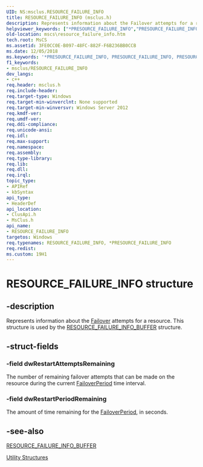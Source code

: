 ```yaml
---
UID: NS:msclus.RESOURCE_FAILURE_INFO
title: RESOURCE_FAILURE_INFO (msclus.h)
description: Represents information about the Failover attempts for a resource. This structure is used by the RESOURCE_FAILURE_INFO_BUFFER structure.helpviewer_keywords: ["*PRESOURCE_FAILURE_INFO","PRESOURCE_FAILURE_INFO","PRESOURCE_FAILURE_INFO structure pointer [Failover Cluster]","RESOURCE_FAILURE_INFO","RESOURCE_FAILURE_INFO structure [Failover Cluster]","clusapi/PRESOURCE_FAILURE_INFO","clusapi/RESOURCE_FAILURE_INFO","msclus/PRESOURCE_FAILURE_INFO","msclus/RESOURCE_FAILURE_INFO","mscs.resource_failure_info"]
old-location: mscs\resource_failure_info.htm
tech.root: MsCS
ms.assetid: 3FE0CC0E-B097-48FC-882F-F6B236BB0CCB
ms.date: 12/05/2018
ms.keywords: '*PRESOURCE_FAILURE_INFO, PRESOURCE_FAILURE_INFO, PRESOURCE_FAILURE_INFO structure pointer [Failover Cluster], RESOURCE_FAILURE_INFO, RESOURCE_FAILURE_INFO structure [Failover Cluster], clusapi/PRESOURCE_FAILURE_INFO, clusapi/RESOURCE_FAILURE_INFO, msclus/PRESOURCE_FAILURE_INFO, msclus/RESOURCE_FAILURE_INFO, mscs.resource_failure_info'
f1_keywords:
- msclus/RESOURCE_FAILURE_INFO
dev_langs:
- c++
req.header: msclus.h
req.include-header: 
req.target-type: Windows
req.target-min-winverclnt: None supported
req.target-min-winversvr: Windows Server 2012
req.kmdf-ver: 
req.umdf-ver: 
req.ddi-compliance: 
req.unicode-ansi: 
req.idl: 
req.max-support: 
req.namespace: 
req.assembly: 
req.type-library: 
req.lib: 
req.dll: 
req.irql: 
topic_type:
- APIRef
- kbSyntax
api_type:
- HeaderDef
api_location:
- ClusApi.h
- MsClus.h
api_name:
- RESOURCE_FAILURE_INFO
targetos: Windows
req.typenames: RESOURCE_FAILURE_INFO, *PRESOURCE_FAILURE_INFO
req.redist: 
ms.custom: 19H1
---
```


# RESOURCE_FAILURE_INFO structure


## -description


Represents information about the <a href="https://docs.microsoft.com/previous-versions/windows/desktop/mscs/failover">Failover</a> attempts for a resource. This structure is used by the <a href="https://docs.microsoft.com/previous-versions/windows/desktop/api/clusapi/ns-clusapi-resource_failure_info_buffer">RESOURCE_FAILURE_INFO_BUFFER</a> structure.


## -struct-fields




### -field dwRestartAttemptsRemaining

The number of remaining failover attempts that can be made on the resource during the current <a href="https://docs.microsoft.com/previous-versions/windows/desktop/mscs/groups-failoverperiod">FailoverPeriod</a> time interval.


### -field dwRestartPeriodRemaining

The amount of time remaining for the <a href="https://docs.microsoft.com/previous-versions/windows/desktop/mscs/groups-failoverperiod">FailoverPeriod</a>, in seconds.


## -see-also




<a href="https://docs.microsoft.com/previous-versions/windows/desktop/api/clusapi/ns-clusapi-resource_failure_info_buffer">RESOURCE_FAILURE_INFO_BUFFER</a>



<a href="https://docs.microsoft.com/previous-versions/windows/desktop/mscs/utility-structures">Utility Structures</a>
 

 

